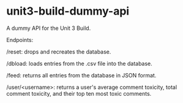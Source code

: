 # unit3-build-dummy-api
A dummy API for the Unit 3 Build.

Endpoints:

/reset: drops and recreates the database.

/dbload: loads entries from the .csv file into the database.

/feed: returns all entries from the database in JSON format.

/user/&lt;username&gt;: returns a user's average comment toxicity, total comment toxicity, and their top ten most toxic comments.
